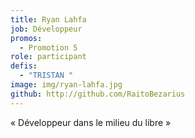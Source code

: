 ```yaml
---
title: Ryan Lahfa
job: Développeur
promos:
  - Promotion 5
role: participant
defis:
  - "TRISTAN "
image: img/ryan-lahfa.jpg
github: http://github.com/RaitoBezarius
---
```

« Développeur dans le milieu du libre »
